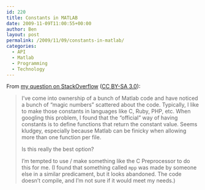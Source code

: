 ```yaml
---
id: 220
title: Constants in MATLAB
date: 2009-11-09T11:00:55+00:00
author: Ben
layout: post
permalink: /2009/11/09/constants-in-matlab/
categories:
  - API
  - Matlab
  - Programming
  - Technology
---
```

From [my question on StackOverflow](http://stackoverflow.com/questions/1773850/constants-in-matlab) ([CC BY-SA 3.0](http://creativecommons.org/licenses/by-sa/3.0/)):

> I&#8217;ve come into ownership of a bunch of Matlab code and have noticed a bunch of &#8220;magic numbers&#8221; scattered about the code. Typically, I like to make those constants in languages like C, Ruby, PHP, etc. When googling this problem, I found that the &#8220;official&#8221; way of having constants is to define functions that return the constant value. Seems kludgey, especially because Matlab can be finicky when allowing more than one function per file.
> 
> Is this really the best option?
> 
> I&#8217;m tempted to use / make something like the C Preprocessor to do this for me. (I found that something called `mpp` was made by someone else in a similar predicament, but it looks abandoned. The code doesn&#8217;t compile, and I&#8217;m not sure if it would meet my needs.)